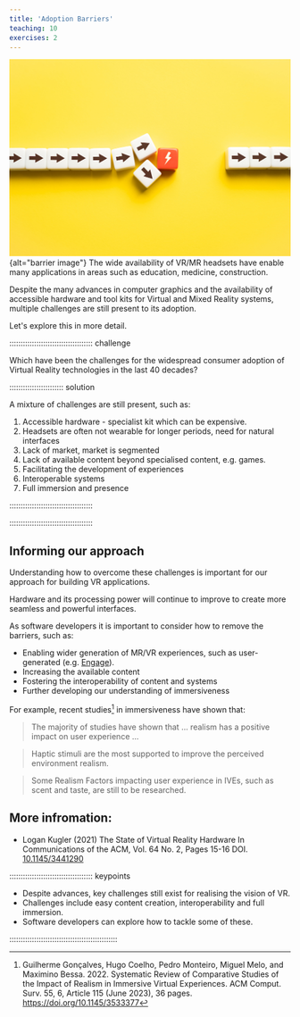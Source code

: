 ```yaml
---
title: 'Adoption Barriers'
teaching: 10
exercises: 2
---
```


![&copy; Andrii Yalanskyi - stock.adobe.com](fig/AdobeStock_628671989.jpeg){alt="barrier image"}
The wide availability of VR/MR headsets have enable many applications in areas
such as education, medicine, construction.

Despite the many advances in computer graphics and the availability
of accessible hardware and tool kits for Virtual and Mixed Reality systems, 
multiple challenges are still present to its adoption.

Let's explore this in more detail.

::::::::::::::::::::::::::::::::::::: challenge

Which have been the challenges for the widespread consumer adoption of Virtual Reality technologies in the last 40 decades?

:::::::::::::::::::::::: solution 

A mixture of challenges are still present, such as:

1. Accessible hardware - specialist kit which can be expensive.
2. Headsets are often not wearable for longer periods, need for
natural interfaces 
3. Lack of market, market is segmented
4. Lack of available content beyond specialised content, e.g. games.
5. Facilitating the development of experiences 
6. Interoperable systems
7. Full immersion and presence

::::::::::::::::::::::::::::::::::::: 

::::::::::::::::::::::::::::::::::::: 

## Informing our approach
Understanding how to overcome these challenges is important for our
approach for building VR applications.

Hardware and its processing power will continue to improve to create
more seamless and powerful interfaces.

As software developers it is important to consider
how to remove the barriers, such as:


- Enabling wider generation of MR/VR experiences, such as user-generated (e.g. [Engage](https://engagevr.io/)).
- Increasing the available content
- Fostering the interoperability of content and systems
- Further developing our understanding of immersiveness

For example, recent studies[^1] in immersiveness have shown that:



> The majority of studies have shown that ... realism has a positive impact on user experience ...

> Haptic stimuli are the most supported to improve the perceived environment realism.

> Some Realism Factors impacting user experience in IVEs, such as scent and taste, are still to be researched.

[^1]: Guilherme Gonçalves, Hugo Coelho, Pedro Monteiro, Miguel Melo, and Maximino Bessa. 2022. Systematic Review of Comparative Studies of the Impact of Realism in Immersive Virtual Experiences. ACM Comput. Surv. 55, 6, Article 115 (June 2023), 36 pages. https://doi.org/10.1145/3533377

## More infromation:
- Logan Kugler (2021) The State of Virtual Reality Hardware In Communications of the ACM, Vol. 64 No. 2, Pages 15-16 DOI. [10.1145/3441290](https://m-cacm.acm.org/magazines/2021/2/250071-the-state-of-virtual-reality-hardware/abstract)

::::::::::::::::::::::::::::::::::::: keypoints 

- Despite advances, key challenges still exist for realising the vision of VR.
- Challenges include easy content creation, interoperability and full immersion.
- Software developers can explore how to tackle some of these.

::::::::::::::::::::::::::::::::::::::::::::::::

